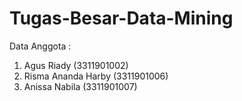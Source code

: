 # Tugas-Besar-Data-Mining

Data Anggota :
1. Agus Riady (3311901002)
2. Risma Ananda Harby (3311901006)
3. Anissa Nabila (3311901007)
